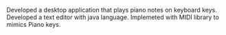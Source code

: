 Developed a desktop application that plays piano notes on keyboard keys.
Developed a text editor with java language. 
Implemeted with MIDI library to mimics Piano keys.
